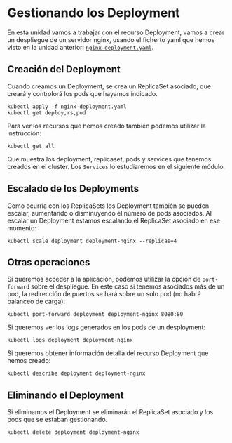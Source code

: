 # Gestionando los Deployment

En esta unidad vamos a trabajar con el recurso Deployment, vamos a crear un despliegue de un servidor nginx, usando el ficherto yaml que hemos visto en la unidad anterior: [`nginx-deployment.yaml`](files/nginx-deployment.yaml).

## Creación del Deployment

Cuando creamos un Deployment, se crea un ReplicaSet asociado, que creará y controlorá los pods que hayamos indicado.

    kubectl apply -f nginx-deployment.yaml
    kubectl get deploy,rs,pod

Para ver los recursos que hemos creado también podemos utilizar la instrucción:

    kubectl get all

Que muestra los deployment, replicaset, pods y services que tenemos creados en el cluster. Los `Services` lo estudiaremos en el siguiente módulo.

## Escalado de los Deployments

Como ocurría con los ReplicaSets los Deployment también se pueden escalar, aumentando o disminuyendo el número de pods asociados. Al escalar un Deployment estamos escalando el ReplicaSet asociado en ese momento:

    kubectl scale deployment deployment-nginx --replicas=4

## Otras operaciones

Si queremos acceder a la aplicación, podemos utilizar la opción de `port-forward` sobre el despliegue. En este caso si tenemos asociados más de un pod, la redirección de puertos se hará sobre un solo pod (no habrá balanceo de carga):

    kubectl port-forward deployment deployment-nginx 8080:80

Si queremos ver los logs generados en los pods de un desployment:

    kubectl logs deployment deployment-nginx

Si queremos obtener información detalla del recurso Deployment que hemos creado:

    kubectl describe deployment deployment-nginx

## Eliminando el Deployment

Si eliminamos el Deployment se eliminarán el ReplicaSet asociado y los pods que se estaban gestionando.

    kubectl delete deployment deployment-nginx
